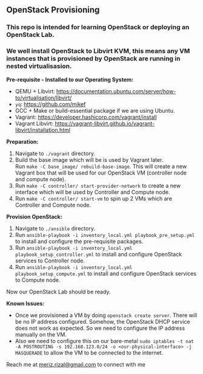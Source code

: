 ## OpenStack Provisioning

### This repo is intended for learning OpenStack or deploying an OpenStack Lab.
### We well install OpenStack to Libvirt KVM, this means any VM instances that is provisioned by OpenStack are running in nested virtualisasion.

**Pre-requisite - Installed to our Operating System:**
- QEMU + Libvirt: https://documentation.ubuntu.com/server/how-to/virtualisation/libvirt/
- `yq`: https://github.com/mikef
- GCC + Make or build-essential package if we are using Ubuntu.
- Vagrant: https://developer.hashicorp.com/vagrant/install
- Vagrant Libvirt: https://vagrant-libvirt.github.io/vagrant-libvirt/installation.html


**Preparation:**
1. Navigate to `./vagrant` directory.
2. Build the base image which will be is used by Vagrant later.<br>
Run `make -C base_image/ rebuild-base-image`. This will create a new Vagrant box that will be used for our OpenStack VM (controller node and compute node).
3. Run `make -C controller/ start-provider-network` to create a new interface which will be used by Controller and Compute node.
4. Run `make -C controller/ start-vm` to spin up 2 VMs which are Controller and Compute node.

**Provision OpenStack:**
1. Navigate to `./ansible` directory.
2. Run `ansible-playbook -i inventory_local.yml playbook_pre_setup.yml` to install and configure the pre-requisite packages.
3. Run `ansible-playbook -i inventory_local.yml playbook_setup_controller.yml` to install and configure OpenStack services to Controller node.
4. Run `ansible-playbook -i inventory_local.yml playbook_setup_compute.yml` to install and configure OpenStack services to Compute node.

Now our OpenStack Lab should be ready.

**Known Issues:**
- Once we provisioned a VM by doing `openstack create server`. There will be no IP address configured. Somehow, the OpenStack DHCP service does not work as expected. So we need to configure the IP address manually on the VM.
- Also we need to configure this on our bare-metal `sudo iptables -t nat -A POSTROUTING -s 192.168.123.0/24 -o <our-physical-interface> -j MASQUERADE` to allow the VM to be connected to the internet.

Reach me at meriz.rizal@gmail.com to connect with me